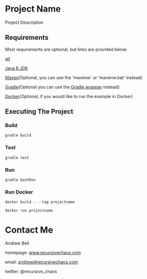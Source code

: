 # Project Name

Project Description

## Requirements

Most requirements are optional, but links are provided below.

[git](https://git-scm.com/downloads)

[Java 8 JDK](http://www.oracle.com/technetwork/java/javase/downloads/jdk8-downloads-2133151.html)

[Maven](http://maven.apache.org/download.cgi)(Optional, you can use the 'mavenw' or 'mavenw.bat' instead)

[Gradle](https://docs.gradle.org/current/userguide/installation.html)(Optional you can use the [Gradle wrapper](https://docs.gradle.org/3.3/userguide/gradle_wrapper.html) instead)

[Docker](https://docs.docker.com/installation/)(Optional, if you would like to run the example in Docker)

## Executing The Project

### Build

`gradle build`

### Test

`gradle test`

### Run

`gradle bootRun`

### Run Docker

`docker build . --tag projectname`

`docker run projectname`

# Contact Me

Andrew Bell

homepage: www.recursivechaos.com

email: andrew@recursivechaos.com

twitter: @recursive_chaos
